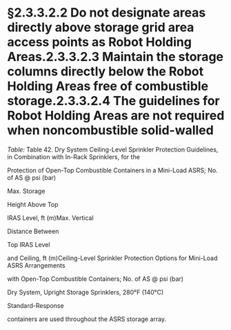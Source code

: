 # §2.3.3.2.2 Do not designate areas directly above storage grid area access points as Robot Holding Areas.2.3.3.2.3 Maintain the storage columns directly below the Robot Holding Areas free of combustible storage.2.3.3.2.4 The guidelines for Robot Holding Areas are not required when noncombustible solid-walled



_Table:_ Table 42. Dry System Ceiling-Level Sprinkler Protection Guidelines, in Combination with In-Rack Sprinklers, for the

Protection of Open-Top Combustible Containers in a Mini-Load ASRS; No. of AS @ psi (bar)

Max. Storage

Height Above Top

IRAS Level, ft (m)Max. Vertical

Distance Between

Top IRAS Level

and Ceiling, ft (m)Ceiling-Level Sprinkler Protection Options for Mini-Load ASRS Arrangements

with Open-Top Combustible Containers; No. of AS @ psi (bar)

Dry System, Upright Storage Sprinklers, 280°F (140°C)

Standard-Response

containers are used throughout the ASRS storage array.
